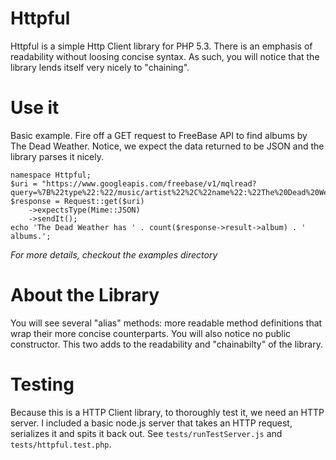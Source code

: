 # Httpful

Httpful is a simple Http Client library for PHP 5.3.  There is an emphasis of readability without loosing concise syntax.  As such, you will notice that the library lends itself very nicely to "chaining".  

# Use it

Basic example.  Fire off a GET request to FreeBase API to find albums by The Dead Weather.  Notice, we expect the data returned to be JSON and the library parses it nicely.

    namespace Httpful;
    $uri = "https://www.googleapis.com/freebase/v1/mqlread?query=%7B%22type%22:%22/music/artist%22%2C%22name%22:%22The%20Dead%20Weather%22%2C%22album%22:%5B%5D%7D";
    $response = Request::get($uri)
        ->expectsType(Mime::JSON)
        ->sendIt();
    echo 'The Dead Weather has ' . count($response->result->album) . ' albums.';

*For more details, checkout the examples directory*

# About the Library
You will see several "alias" methods: more readable method definitions that wrap their more concise counterparts.  You will also notice no public constructor.  This two adds to the readability and "chainabilty" of the library.

# Testing

Because this is a HTTP Client library, to thoroughly test it, we need an HTTP server.  I included a basic node.js server that takes an HTTP request, serializes it and spits it back out.  See `tests/runTestServer.js` and `tests/httpful.test.php`.